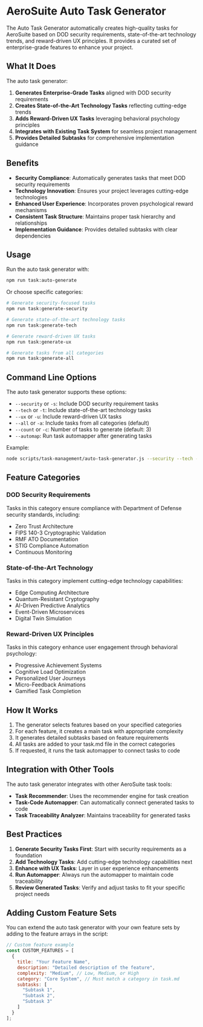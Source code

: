 # AeroSuite Auto Task Generator

The Auto Task Generator automatically creates high-quality tasks for AeroSuite based on DOD security requirements, state-of-the-art technology trends, and reward-driven UX principles. It provides a curated set of enterprise-grade features to enhance your project.

## What It Does

The auto task generator:

1. **Generates Enterprise-Grade Tasks** aligned with DOD security requirements
2. **Creates State-of-the-Art Technology Tasks** reflecting cutting-edge trends
3. **Adds Reward-Driven UX Tasks** leveraging behavioral psychology principles
4. **Integrates with Existing Task System** for seamless project management
5. **Provides Detailed Subtasks** for comprehensive implementation guidance

## Benefits

- **Security Compliance**: Automatically generates tasks that meet DOD security requirements
- **Technology Innovation**: Ensures your project leverages cutting-edge technologies
- **Enhanced User Experience**: Incorporates proven psychological reward mechanisms
- **Consistent Task Structure**: Maintains proper task hierarchy and relationships
- **Implementation Guidance**: Provides detailed subtasks with clear dependencies

## Usage

Run the auto task generator with:

```bash
npm run task:auto-generate
```

Or choose specific categories:

```bash
# Generate security-focused tasks
npm run task:generate-security

# Generate state-of-the-art technology tasks
npm run task:generate-tech

# Generate reward-driven UX tasks
npm run task:generate-ux

# Generate tasks from all categories
npm run task:generate-all
```

## Command Line Options

The auto task generator supports these options:

- `--security` or `-s`: Include DOD security requirement tasks
- `--tech` or `-t`: Include state-of-the-art technology tasks
- `--ux` or `-u`: Include reward-driven UX tasks
- `--all` or `-a`: Include tasks from all categories (default)
- `--count` or `-c`: Number of tasks to generate (default: 3)
- `--automap`: Run task automapper after generating tasks

Example:
```bash
node scripts/task-management/auto-task-generator.js --security --tech --count 5
```

## Feature Categories

### DOD Security Requirements

Tasks in this category ensure compliance with Department of Defense security standards, including:

- Zero Trust Architecture
- FIPS 140-3 Cryptographic Validation
- RMF ATO Documentation
- STIG Compliance Automation
- Continuous Monitoring

### State-of-the-Art Technology

Tasks in this category implement cutting-edge technology capabilities:

- Edge Computing Architecture
- Quantum-Resistant Cryptography
- AI-Driven Predictive Analytics
- Event-Driven Microservices
- Digital Twin Simulation

### Reward-Driven UX Principles

Tasks in this category enhance user engagement through behavioral psychology:

- Progressive Achievement Systems
- Cognitive Load Optimization
- Personalized User Journeys
- Micro-Feedback Animations
- Gamified Task Completion

## How It Works

1. The generator selects features based on your specified categories
2. For each feature, it creates a main task with appropriate complexity
3. It generates detailed subtasks based on feature requirements
4. All tasks are added to your task.md file in the correct categories
5. If requested, it runs the task automapper to connect tasks to code

## Integration with Other Tools

The auto task generator integrates with other AeroSuite task tools:

- **Task Recommender**: Uses the recommender engine for task creation
- **Task-Code Automapper**: Can automatically connect generated tasks to code
- **Task Traceability Analyzer**: Maintains traceability for generated tasks

## Best Practices

1. **Generate Security Tasks First**: Start with security requirements as a foundation
2. **Add Technology Tasks**: Add cutting-edge technology capabilities next
3. **Enhance with UX Tasks**: Layer in user experience enhancements
4. **Run Automapper**: Always run the automapper to maintain code traceability
5. **Review Generated Tasks**: Verify and adjust tasks to fit your specific project needs

## Adding Custom Feature Sets

You can extend the auto task generator with your own feature sets by adding to the feature arrays in the script:

```javascript
// Custom feature example
const CUSTOM_FEATURES = [
  {
    title: "Your Feature Name",
    description: "Detailed description of the feature",
    complexity: "Medium", // Low, Medium, or High
    category: "Core System", // Must match a category in task.md
    subtasks: [
      "Subtask 1",
      "Subtask 2",
      "Subtask 3"
    ]
  }
];
``` 
